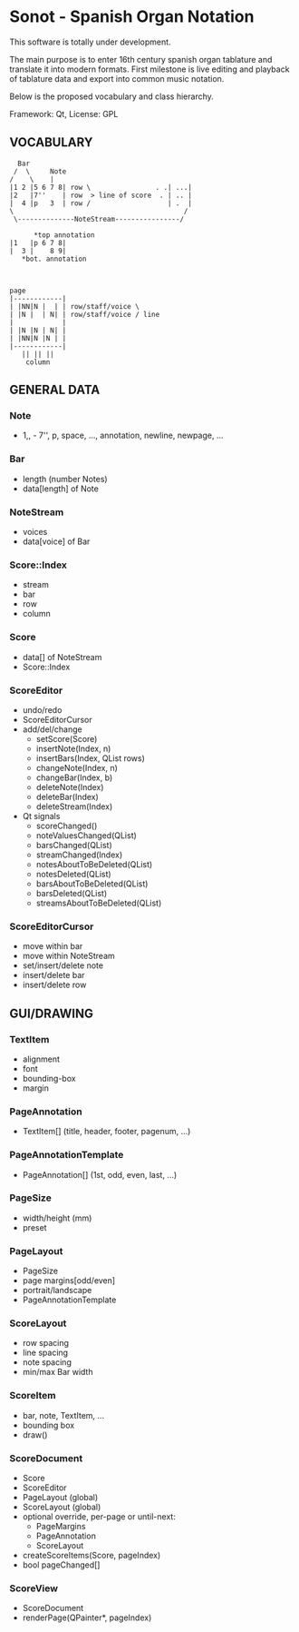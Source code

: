 # Sonot - Spanish Organ Notation

This software is totally under development.

The main purpose is to enter 16th century spanish organ tablature and translate it into modern formats. First milestone is live editing and playback of tablature data and export into common music notation.

Below is the proposed vocabulary and class hierarchy.

Framework: Qt, License: GPL

## VOCABULARY

      Bar
     /  \     Note
    /    \    |
    |1 2 |5 6 7 8| row \                . .| ...|
    |2   |7''    | row  > line of score  . | .. |
    |  4 |p   3  | row /                   | .  |
    \                                          /
     \--------------NoteStream----------------/

          *top annotation
    |1   |p 6 7 8|
    |  3 |    8 9|
       *bot. annotation



    page
    |------------|
    | |NN|N |  | | row/staff/voice \
    | |N |  | N| | row/staff/voice / line
    |            |
    | |N |N | N| |
    | |NN|N |N | |
    |------------|
       || || ||
        column


## GENERAL DATA

### Note
- 1,, - 7'', p, space, ..., annotation, newline, newpage, ...

### Bar
- length (number Notes)
- data[length] of Note

### NoteStream
- voices
- data[voice] of Bar

### Score::Index
- stream
- bar
- row
- column

### Score
- data[] of NoteStream
- Score::Index

### ScoreEditor
- undo/redo
- ScoreEditorCursor
- add/del/change
    - setScore(Score)
    - insertNote(Index, n)
    - insertBars(Index, QList<Bar> rows)
    - changeNote(Index, n)
    - changeBar(Index, b)
    - deleteNote(Index)
    - deleteBar(Index)
    - deleteStream(Index)
- Qt signals
    - scoreChanged()
    - noteValuesChanged(QList<Index>)
    - barsChanged(QList<Index>)
    - streamChanged(Index)
    - notesAboutToBeDeleted(QList<Index>)
    - notesDeleted(QList<Index>)
    - barsAboutToBeDeleted(QList<Index>)
    - barsDeleted(QList<Index>)
    - streamsAboutToBeDeleted(QList<Index>)

### ScoreEditorCursor
- move within bar
- move within NoteStream
- set/insert/delete note
- insert/delete bar
- insert/delete row


## GUI/DRAWING

### TextItem
- alignment
- font
- bounding-box
- margin

### PageAnnotation
- TextItem[] (title, header, footer, pagenum, ...)

### PageAnnotationTemplate
- PageAnnotation[] (1st, odd, even, last, ...)

### PageSize
- width/height (mm)
- preset

### PageLayout
- PageSize
- page margins[odd/even]
- portrait/landscape
- PageAnnotationTemplate

### ScoreLayout
- row spacing
- line spacing
- note spacing
- min/max Bar width

### ScoreItem
- bar, note, TextItem, ...
- bounding box
- draw()

### ScoreDocument
- Score
- ScoreEditor
- PageLayout (global)
- ScoreLayout (global)
- optional override, per-page or until-next:
    - PageMargins
    - PageAnnotation
    - ScoreLayout
- createScoreItems(Score, pageIndex)
- bool pageChanged[]

### ScoreView
- ScoreDocument
- renderPage(QPainter*, pageIndex)
